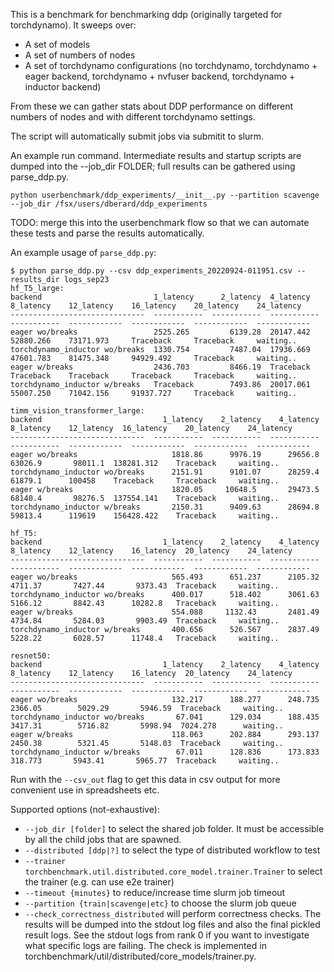 This is a benchmark for benchmarking ddp (originally targeted for torchdynamo). It sweeps over:
* A set of models
* A set of numbers of nodes
* A set of torchdynamo configurations (no torchdynamo, torchdynamo + eager backend, torchdynamo + nvfuser backend, torchdynamo + inductor backend)

From these we can gather stats about DDP performance on different numbers of nodes and with different torchdynamo settings.

The script will automatically submit jobs via submitit to slurm.

An example run command. Intermediate results and startup scripts are dumped into the --job_dir FOLDER; full results can be gathered using parse_ddp.py.
```
python userbenchmark/ddp_experiments/__init__.py --partition scavenge --job_dir /fsx/users/dberard/ddp_experiments
```

TODO: merge this into the userbenchmark flow so that we can automate these tests and parse the results automatically.

An example usage of `parse_ddp.py`:
```
$ python parse_ddp.py --csv ddp_experiments_20220924-011951.csv --results_dir logs_sep23
hf_T5_large:
backend                         1_latency      2_latency  4_latency    8_latency    12_latency    16_latency    20_latency    24_latency
------------------------------  -----------  -----------  -----------  -----------  ------------  ------------  ------------  ------------
eager wo/breaks                 2525.265         6139.28  20147.442    52880.266    73171.973     Traceback     Traceback     waiting..
torchdynamo_inductor wo/breaks  1330.754         7487.04  17936.669    47601.783    81475.348     94929.492     Traceback     waiting..
eager w/breaks                  2436.703         8466.19  Traceback    Traceback    Traceback     Traceback     Traceback     waiting..
torchdynamo_inductor w/breaks   Traceback        7493.86  20017.061    55007.250    71042.156     91937.727     Traceback     waiting..

timm_vision_transformer_large:
backend                           1_latency    2_latency    4_latency    8_latency    12_latency  16_latency    20_latency    24_latency
------------------------------  -----------  -----------  -----------  -----------  ------------  ------------  ------------  ------------
eager wo/breaks                     1818.86      9976.19      29656.8      63026.9       98011.1  138281.312    Traceback     waiting..
torchdynamo_inductor wo/breaks      2151.91      9101.07      28259.4      61879.1      100458    Traceback     Traceback     waiting..
eager w/breaks                      1820.05     10648.5       29473.5      68140.4       98276.5  137554.141    Traceback     waiting..
torchdynamo_inductor w/breaks       2150.31      9409.63      28694.8      59813.4      119619    156428.422    Traceback     waiting..

hf_T5:
backend                           1_latency    2_latency    4_latency    8_latency    12_latency    16_latency  20_latency    24_latency
------------------------------  -----------  -----------  -----------  -----------  ------------  ------------  ------------  ------------
eager wo/breaks                     565.493      651.237      2105.32      4711.37       7427.44       9373.43  Traceback     waiting..
torchdynamo_inductor wo/breaks      400.017      518.402      3061.63      5166.12       8842.43      10282.8   Traceback     waiting..
eager w/breaks                      554.088     1132.43       2481.49      4734.84       5284.03       9903.49  Traceback     waiting..
torchdynamo_inductor w/breaks       400.656      526.567      2837.49      5228.22       6028.57      11748.4   Traceback     waiting..

resnet50:
backend                           1_latency    2_latency    4_latency    8_latency    12_latency    16_latency  20_latency    24_latency
------------------------------  -----------  -----------  -----------  -----------  ------------  ------------  ------------  ------------
eager wo/breaks                     132.217      188.277      248.735     2366.05        5029.29       5946.59  Traceback     waiting..
torchdynamo_inductor wo/breaks       67.041      129.034      188.435     3417.31        5716.82       5998.94  7024.278      waiting..
eager w/breaks                      118.063      202.884      293.137     2450.38        5321.45       5148.03  Traceback     waiting..
torchdynamo_inductor w/breaks        67.011      128.836      173.833      318.773       5943.41       5965.77  Traceback     waiting..
```

Run with the `--csv_out` flag to get this data in csv output for more convenient use in spreadsheets etc.

Supported options (not-exhaustive):
* `--job_dir [folder]` to select the shared job folder. It must be accessible by all the child jobs that are spawned.
* `--distributed [ddp|?]` to select the type of distributed workflow to test
* `--trainer torchbenchmark.util.distributed.core_model.trainer.Trainer` to select the trainer (e.g. can use e2e trainer)
* `--timeout {minutes}` to reduce/increase time slurm job timeout
* `--partition {train|scavenge|etc}` to choose the slurm job queue
* `--check_correctness_distributed` will perform correctness checks. The results will be dumped into the stdout log files and also the final pickled result logs. See the stdout logs from rank 0 if you want to investigate what specific logs are failing. The check is implemented in torchbenchmark/util/distributed/core_models/trainer.py.
